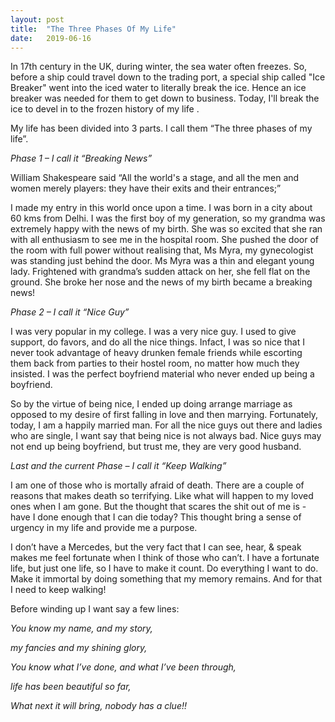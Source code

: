 ```yaml
---
layout: post
title:  "The Three Phases Of My Life"
date:   2019-06-16
---
```

In 17th century in the UK, during winter, the sea water often freezes. So, before a ship could travel down to the trading port, a special ship called "Ice Breaker" went into the iced water to literally break the ice. Hence an ice breaker was needed for them to get down to business. Today, I'll break the ice to devel in to the frozen history of my life . 

My life has been divided into 3 parts. I call them “The three phases of my life”.

*Phase 1 – I call it “Breaking News”*

William Shakespeare said “All the world's a stage, and all the men and women merely players: they have their exits and their entrances;” 

I made my entry in this world once upon a time. I was born in a city about 60 kms from Delhi. I was the first boy of my generation, so my grandma was extremely happy with the news of my birth. She was so excited that she ran with all enthusiasm to see me in the hospital room. She pushed the door of the room with full power without realising that, Ms Myra, my gynecologist was standing just behind the door. Ms Myra was a thin and elegant young lady. Frightened with grandma’s sudden attack on her, she fell flat on the ground. She broke her nose and the news of my birth became a breaking news!

*Phase 2 – I call it “Nice Guy”*

I was very popular in my college. I was a very nice guy. I used to give support, do favors, and do all the nice things. Infact, I was so nice that I never took advantage of heavy drunken female friends while escorting them back from parties to their hostel room, no matter how much they insisted. I was the perfect boyfriend material who never ended up being a boyfriend. 

So by the virtue of being nice, I ended up doing arrange marriage as opposed to my desire of first falling in love and then marrying. Fortunately, today, I am a happily married man. For all the nice guys out there and ladies who are single, I want say that being nice is not always bad. Nice guys may not end up being boyfriend, but trust me, they are very good husband.

*Last and the current Phase – I call it “Keep Walking”*

I am one of those who is mortally afraid of death. There are a couple of reasons that makes death so terrifying. Like what will happen to my loved ones when I am gone. But the thought that scares the shit out of me is - have I done enough that I can die today? This thought bring a sense of urgency in my life and provide me a purpose. 

I don’t have a Mercedes, but the very fact that I can see, hear, & speak makes me feel fortunate when I think of those who can’t. I have a fortunate life, but just one life, so I have to make it count. Do everything I want to do. Make it immortal by doing something that my memory remains. And for that I need to keep walking!

Before winding up I want say a few lines: 

*You know my name, and my story,*

*my fancies and my shining glory,*

*You know what I’ve done, and what I’ve been through,*

*life has been beautiful so far,*

*What next it will bring, nobody has a clue!!*
